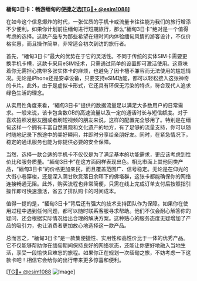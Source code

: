 **緬甸3日卡：畅游缅甸的便捷之选[[TG💪+ @esim1088](https://t.me/s/esim1088)]**

在如今这个信息爆炸的时代，一张优质的手机卡或流量卡往往能为我们的旅行增添不少便利。如果你计划前往缅甸进行短期旅行，那么“緬甸3日卡”绝对是一个值得考虑的选择。这款产品专为那些希望在短时间内体验缅甸风情的游客设计，不仅价格实惠，而且操作简单，非常适合初次到访的旅行者。

首先，“緬甸3日卡”最大的优势在于它的灵活性。不同于传统的实体SIM卡需要更换手机卡槽，这款卡采用eSIM技术，只需通过简单的设置即可激活使用。这意味着你无需担心携带多张实体卡的麻烦，也避免了因卡槽不兼容而无法使用的尴尬情况。无论是iPhone还是安卓设备，只要支持eSIM功能，都可以轻松接入这张神奇的卡片。此外，由于是虚拟卡形式，它还具有环保无污染的特点，符合现代人追求绿色生活的理念。

从实用性角度来看，“緬甸3日卡”提供的数据流量足以满足大多数用户的日常需求。一般来说，该卡包含数GB的高速流量以及一定的通话时长与短信额度。对于喜欢拍照发朋友圈或者刷短视频的朋友来说，这样的配置完全够用了。特别是在缅甸这样一个拥有丰富自然景观和文化遗产的地方，有了足够的流量支持，你可以随时随地记录下旅途中的美好瞬间，并即时分享给亲朋好友。同时，在紧急情况下，稳定的通讯服务也能为你提供必要的安全保障。

当然，选择一款合适的手机卡不仅仅是为了满足基本的功能需求，更应该考虑到性价比和服务质量。“緬甸3日卡”在这方面同样表现出色。相比市面上其他同类产品，“緬甸3日卡”的价格更加亲民，而且覆盖范围广、信号稳定。无论是在仰光的大街小巷穿梭，还是深入蒲甘欣赏落日余晖下的佛塔群，这张卡都能确保你的网络连接畅通无阻。此外，购买流程也非常简便，只需在线上完成订单支付后按照指引操作即可快速激活，省去了排队购卡的时间成本。

值得一提的是，“緬甸3日卡”背后还有强大的技术支持团队作为保障。如果你在使用过程中遇到任何问题，都可以随时联系客服寻求帮助。他们不仅会耐心解答你的疑问，还会根据实际情况给出合理的解决方案。这种贴心的服务态度无疑增加了产品的吸引力，也让消费者更加放心地选择这一款产品。

总而言之，“緬甸3日卡”是一款集便捷性、实用性和高性价比于一体的优秀产品。它不仅能够帮助你在缅甸期间保持良好的网络状态，还能让你更好地融入当地生活，享受一段愉快且难忘的旅程。如果你正在规划一次缅甸之旅，不妨考虑一下这款卡吧！相信它会给你的出行带来更多惊喜和便利。

[[TG💪+ @esim1088](https://t.me/s/esim1088) ![Image](https://i.postimg.cc/4NQfJmqS/Snipaste-2025-05-13-00-14-12.png)]